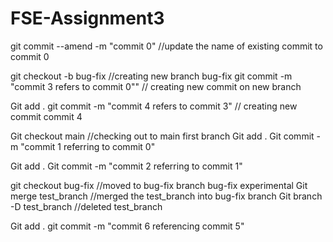 # FSE-Assignment3


git commit --amend -m "commit 0" //update the name of existing commit to commit 0

git checkout -b bug-fix		//creating new branch bug-fix
git commit -m "commit 3 refers to commit 0"" // creating new commit on new branch

Git add .
git commit -m "commit 4 refers to commit 3" // creating new commit commit 4

Git checkout main //checking out to main first branch
Git add .
Git commit -m "commit 1 referring to commit 0"

Git add .
Git commit -m "commit 2 referring to commit 1"

git checkout bug-fix //moved to bug-fix branch bug-fix experimental
Git merge test_branch //merged the test_branch into bug-fix branch
Git branch -D test_branch //deleted test_branch

Git add .
git commit -m "commit 6 referencing commit 5" 
